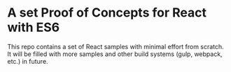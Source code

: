 # A set Proof of Concepts for React with ES6

This repo contains a set of React samples with minimal effort from scratch.  
It will be filled with more samples and other build systems (gulp, webpack, etc.) in future.
